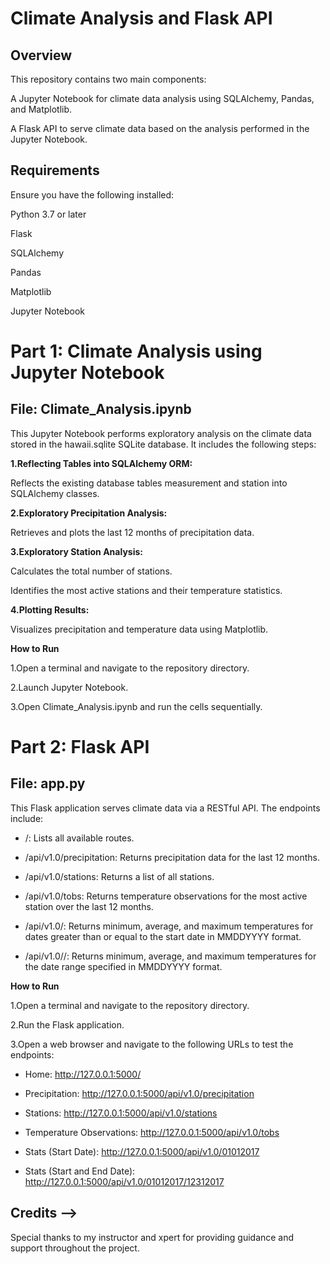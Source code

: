 # Climate Analysis and Flask API
## Overview
This repository contains two main components:

A Jupyter Notebook for climate data analysis using SQLAlchemy, Pandas, and Matplotlib.

A Flask API to serve climate data based on the analysis performed in the Jupyter Notebook.

## Requirements
Ensure you have the following installed:

Python 3.7 or later

Flask

SQLAlchemy

Pandas

Matplotlib

Jupyter Notebook

# Part 1: Climate Analysis using Jupyter Notebook

## File: Climate_Analysis.ipynb

This Jupyter Notebook performs exploratory analysis on the climate data stored in the hawaii.sqlite SQLite database. It includes the following steps:

**1.Reflecting Tables into SQLAlchemy ORM:**

Reflects the existing database tables measurement and station into SQLAlchemy classes.

**2.Exploratory Precipitation Analysis:**

Retrieves and plots the last 12 months of precipitation data.

**3.Exploratory Station Analysis:**

Calculates the total number of stations.

Identifies the most active stations and their temperature statistics.

**4.Plotting Results:**

Visualizes precipitation and temperature data using Matplotlib.

**How to Run**

1.Open a terminal and navigate to the repository directory.

2.Launch Jupyter Notebook.

3.Open Climate_Analysis.ipynb and run the cells sequentially.

# Part 2: Flask API

## File: app.py

This Flask application serves climate data via a RESTful API. The endpoints include:

* /: Lists all available routes.

* /api/v1.0/precipitation: Returns precipitation data for the last 12 months.

* /api/v1.0/stations: Returns a list of all stations.

* /api/v1.0/tobs: Returns temperature observations for the most active station over the last 12 months.

* /api/v1.0/<start>: Returns minimum, average, and maximum temperatures for dates greater than or equal to the start date in MMDDYYYY format.

* /api/v1.0/<start>/<end>: Returns minimum, average, and maximum temperatures for the date range specified in MMDDYYYY format.

**How to Run**

1.Open a terminal and navigate to the repository directory.

2.Run the Flask application.

3.Open a web browser and navigate to the following URLs to test the endpoints:

+ Home: http://127.0.0.1:5000/

+ Precipitation: http://127.0.0.1:5000/api/v1.0/precipitation

+ Stations: http://127.0.0.1:5000/api/v1.0/stations

+ Temperature Observations: http://127.0.0.1:5000/api/v1.0/tobs

+ Stats (Start Date): http://127.0.0.1:5000/api/v1.0/01012017

+ Stats (Start and End Date): http://127.0.0.1:5000/api/v1.0/01012017/12312017

## Credits -->
Special thanks to my instructor and xpert for providing guidance and support throughout the project.

